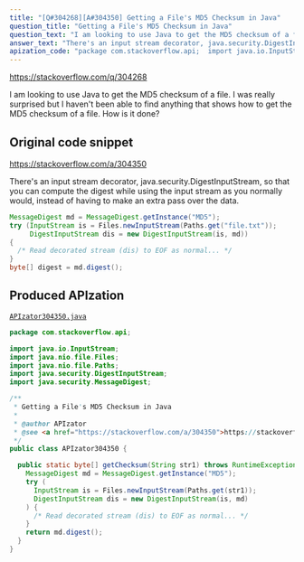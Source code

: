 ```yaml
---
title: "[Q#304268][A#304350] Getting a File's MD5 Checksum in Java"
question_title: "Getting a File's MD5 Checksum in Java"
question_text: "I am looking to use Java to get the MD5 checksum of a file.  I was really surprised but I haven't been able to find anything that shows how to get the MD5 checksum of a file. How is it done?"
answer_text: "There's an input stream decorator, java.security.DigestInputStream, so that you can compute the digest while using the input stream as you normally would, instead of having to make an extra pass over the data."
apization_code: "package com.stackoverflow.api;  import java.io.InputStream; import java.nio.file.Files; import java.nio.file.Paths; import java.security.DigestInputStream; import java.security.MessageDigest;  /**  * Getting a File's MD5 Checksum in Java  *  * @author APIzator  * @see <a href=\"https://stackoverflow.com/a/304350\">https://stackoverflow.com/a/304350</a>  */ public class APIzator304350 {    public static byte[] getChecksum(String str1) throws RuntimeException {     MessageDigest md = MessageDigest.getInstance(\"MD5\");     try (       InputStream is = Files.newInputStream(Paths.get(str1));       DigestInputStream dis = new DigestInputStream(is, md)     ) {       /* Read decorated stream (dis) to EOF as normal... */     }     return md.digest();   } }"
---
```


https://stackoverflow.com/q/304268

I am looking to use Java to get the MD5 checksum of a file.  I was really surprised but I haven&#x27;t been able to find anything that shows how to get the MD5 checksum of a file.
How is it done?



## Original code snippet

https://stackoverflow.com/a/304350

There&#x27;s an input stream decorator, java.security.DigestInputStream, so that you can compute the digest while using the input stream as you normally would, instead of having to make an extra pass over the data.

```java
MessageDigest md = MessageDigest.getInstance("MD5");
try (InputStream is = Files.newInputStream(Paths.get("file.txt"));
     DigestInputStream dis = new DigestInputStream(is, md)) 
{
  /* Read decorated stream (dis) to EOF as normal... */
}
byte[] digest = md.digest();
```

## Produced APIzation

[`APIzator304350.java`](https://github.com/pasqualesalza/apization-temp-data/raw/master/apizations/java/APIzator304350.java)

```java
package com.stackoverflow.api;

import java.io.InputStream;
import java.nio.file.Files;
import java.nio.file.Paths;
import java.security.DigestInputStream;
import java.security.MessageDigest;

/**
 * Getting a File's MD5 Checksum in Java
 *
 * @author APIzator
 * @see <a href="https://stackoverflow.com/a/304350">https://stackoverflow.com/a/304350</a>
 */
public class APIzator304350 {

  public static byte[] getChecksum(String str1) throws RuntimeException {
    MessageDigest md = MessageDigest.getInstance("MD5");
    try (
      InputStream is = Files.newInputStream(Paths.get(str1));
      DigestInputStream dis = new DigestInputStream(is, md)
    ) {
      /* Read decorated stream (dis) to EOF as normal... */
    }
    return md.digest();
  }
}

```